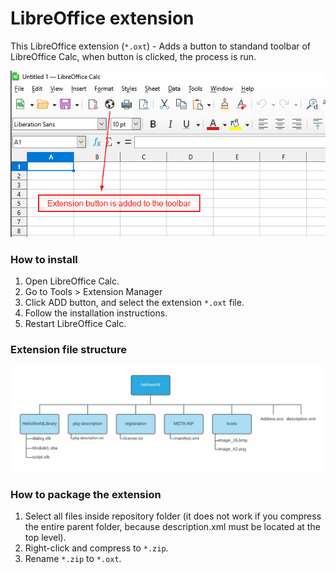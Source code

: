 # LibreOffice extension
This LibreOffice extension (`*.oxt`) - Adds a button to standand toolbar of LibreOffice Calc, when button is clicked, the process is run.

<div align="center">
  <img src="result.png">
</div>

### How to install

1. Open LibreOffice Calc.
2. Go to Tools > Extension Manager
3. Click ADD button, and select the extension `*.oxt` file.
4. Follow the installation instructions.
5. Restart LibreOffice Calc.

### Extension file structure

<div align="center">
  <img src="file_structure.png">
</div>

### How to package the extension

1. Select all files inside repository folder (it does not work if you compress the entire parent folder, because description.xml must be located at the top level).
2. Right-click and compress to `*.zip`.
3. Rename `*.zip` to `*.oxt`.
